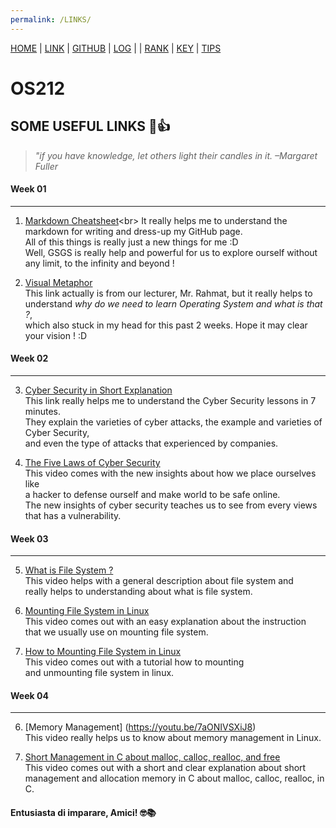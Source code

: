 ```yaml
---
permalink: /LINKS/
---  
```


[HOME](https://alyazharr.github.io/os212/) | [LINK](.) | [GITHUB](https://github.com/alyazharr) | [LOG](https://alyazharr.github.io/os212/TXT/mylog.txt) | | [RANK](https://raw.githubusercontent.com/alyazharr/os212/master/TXT/myrank.txt) | [KEY](https://raw.githubusercontent.com/alyazharr/os212/master/TXT/mypubkey.txt) | [TIPS]({{site.baseurl}}/TIPS/)  

# OS212  

## SOME USEFUL LINKS 🔗👍  

> _"if you have knowledge, let others light their candles in it. –Margaret Fuller_  
  
#### Week 01  
---  
1. [Markdown Cheatsheet](https://docs.microsoft.com/en-us/azure/devops/project/wiki/markdown-guidance?view=azure-devops#:~:text=a%20new%20paragraph.-,In%20a%20Markdown%20file%20or%20widget%2C%20enter%20two%20spaces%20before,break%2C%20and%20then%20select%20Enter.)<br>
It really helps me to understand the markdown for writing and dress-up my GitHub page.   
All of this things is really just a new things for me :D   
Well, GSGS is really help and powerful for us to explore ourself without any limit, to the infinity and beyond !  
    
2. [Visual Metaphor](https://www.youtube.com/playlist?list=PLqoiDr4YpRdm_nzFhCDuj74P8ul5z7SdO)  
This link actually is from our lecturer, Mr. Rahmat, but it really helps to understand *why do we need to learn Operating System and what is that ?*,  
which also stuck in my head for this past 2 weeks. Hope it may clear your vision ! :D  
  
#### Week 02  
---  
3. [Cyber Security in Short Explanation](https://youtu.be/inWWhr5tnEA)  
This link really helps me to understand the Cyber Security lessons in 7 minutes.  
They explain the varieties of cyber attacks, the example and varieties of Cyber Security,  
and even the type of attacks that experienced by companies.    

4. [The Five Laws of Cyber Security](https://youtu.be/_nVq7f26-Uo)  
This video comes with the new insights about how we place ourselves like  
a hacker to defense ourself and make world to be safe online.  
The new insights of cyber security teaches us to see from every views that has a vulnerability.  
  
#### Week 03  
---  
5. [What is File System ?](https://youtu.be/KN8YgJnShPM)  
This video helps with a general description about file system and  
really helps to understanding about what is file system.  
  
6. [Mounting File System in Linux](https://youtu.be/A8ITr5ZpzvA)  
This video comes out with an easy explanation about the instruction  
that we usually use on mounting file system.  

7. [How to Mounting File System in Linux](https://youtu.be/ssdFIWbVKZ4)  
This video comes out with a tutorial how to mounting  
and unmounting file system in linux.  
  
#### Week 04  
---  
6. [Memory Management] (https://youtu.be/7aONIVSXiJ8)  
This video really helps  us to know about memory management in Linux.  
  
7. [Short Management in C about malloc, calloc, realloc, and free](https://youtu.be/lQP4X3odvHE)  
This video comes out with a short and clear explanation about short management and allocation memory in C about malloc, calloc, realloc, in C.  


 
#### Entusiasta di imparare, Amici! 🤓📚
